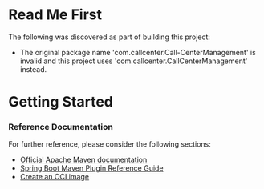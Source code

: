 # Read Me First
The following was discovered as part of building this project:

* The original package name 'com.callcenter.Call-CenterManagement' is invalid and this project uses 'com.callcenter.CallCenterManagement' instead.

# Getting Started

### Reference Documentation
For further reference, please consider the following sections:

* [Official Apache Maven documentation](https://maven.apache.org/guides/index.html)
* [Spring Boot Maven Plugin Reference Guide](https://docs.spring.io/spring-boot/docs/2.7.10/maven-plugin/reference/html/)
* [Create an OCI image](https://docs.spring.io/spring-boot/docs/2.7.10/maven-plugin/reference/html/#build-image)


